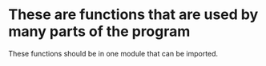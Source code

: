 # These are functions that are used by many parts of the program
These functions should be in one module that can be imported. 
